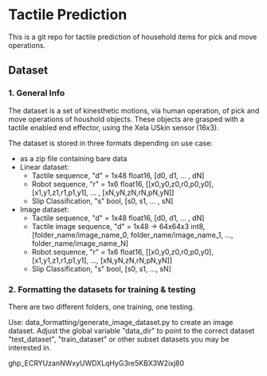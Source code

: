 # Tactile Prediction
This is a git repo for tactile prediction of household items for pick and move operations.

## Dataset
### 1. General Info
The dataset is a set of kinesthetic motions, via human operation, of pick and move operations of houshold objects. These objects are grasped with a tactile enabled end effector, using the Xela USkin sensor (16x3).

The dataset is stored in three formats depending on use case:
  - as a zip file containing bare data
  - Linear dataset:
    - Tactile sequence, "d" = 1x48 float16, [d0, d1, ... , dN]
    - Robot sequence, "r" = 1x6 float16, [[x0,y0,z0,r0,p0,y0], [x1,y1,z1,r1,p1,y1], ... , [xN,yN,zN,rN,pN,yN]]
    - Slip Classification, "s" bool, [s0, s1, ... , sN]
  - Image dataset:
    - Tactile sequence, "d" = 1x48 float16, [d0, d1, ... , dN]
    - Tactile image sequence, "d" = 1x48 -> 64x64x3 int8, [folder_name/image_name_0, folder_name/image_name_1, ..., folder_name/image_name_N]
    - Robot sequence, "r" = 1x6 float16, [[x0,y0,z0,r0,p0,y0], [x1,y1,z1,r1,p1,y1], ..., [xN,yN,zN,rN,pN,yN]]
    - Slip Classification, "s" bool, [s0, s1, ..., sN]

### 2. Formatting the datasets for training & testing
There are two different folders, one training, one testing.

Use: data_formatting/generate_image_dataset.py to create an image dataset. Adjust the global variable "data_dir" to point to the correct dataset "test_dataset", "train_dataset" or other subset datasets you may be interested in.


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